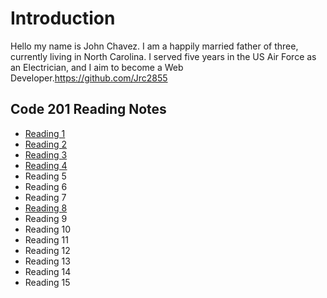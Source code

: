 # Introduction
Hello my name is John Chavez. I am a happily married father of three, currently living in North Carolina. I served five years in the US Air Force as an Electrician, and I aim to become a Web Developer.https://github.com/Jrc2855

## Code 201 Reading Notes

* [Reading 1](Reading1.md)
* [Reading 2](Reading2.md)
* [Reading 3](Reading3.md)
* [Reading 4](Reading4.md)
* Reading 5
* Reading 6
* Reading 7
* [Reading 8](Reading8.md)
* Reading 9
* Reading 10
* Reading 11
* Reading 12
* Reading 13
* Reading 14
* Reading 15 
